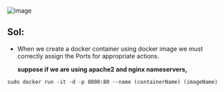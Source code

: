 ![image](https://github.com/januo-org/proof-of-concepts/assets/91359308/25a69358-d74e-4aa3-ad3a-981657afac3c)

Sol:
----

 - When we create a docker container using docker image we must correctly assign the Ports for appropriate actions.

   **suppose if we are using apache2 and nginx nameservers,**
```docker
sudo docker run -it -d -p 8000:80 --name (containerName) (imageName)
```

